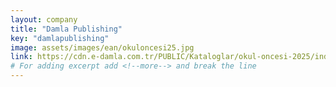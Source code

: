 ```yaml
---
layout: company
title: "Damla Publishing"
key: "damlapublishing"
image: assets/images/ean/okuloncesi25.jpg
link: https://cdn.e-damla.com.tr/PUBLIC/Kataloglar/okul-oncesi-2025/index.html
# For adding excerpt add <!--more--> and break the line
---
```


<!--more-->